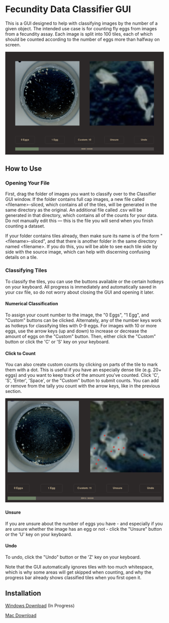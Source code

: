 # Fecundity Data Classifier GUI

This is a GUI designed to help with classifying images by the number of a given object. The intended use case is for counting fly eggs from images from a fecundity assay. Each image is split into 100 tiles, each of which should be counted according to the number of eggs more than halfway on screen. 

![classifier interface](https://github.com/aldenblack/Classifier-GUI/blob/main/Classifier-GUI-screenshot.png?raw=true)

## How to Use

### Opening Your File

First, drag the folder of images you want to classify over to the Classifier GUI window. If the folder contains full cap images, a new file called 
\<filename>-sliced, which contains all of the tiles, will be generated in the same directory as the original. An additional file called <filename>.csv will be generated in that directory, which contains all of the counts for your data. Do not manually edit this — this is the file you will send when you finish counting a dataset. 

If your folder contains tiles already, then make sure its name is of the form "\<filename>-sliced", and that there is another folder in the same directory named \<filename>. If you do this, you will be able to see each tile side by side with the source image, which can help with discerning confusing details on a tile.

### Classifying Tiles

To classify the tiles, you can use the buttons available or the certain hotkeys on your keyboard. All progress is immediately and automatically saved in your csv file, so do not worry about closing the GUI and opening it later.

#### Numerical Classification

To assign your count number to the image, the "0 Eggs", "1 Egg", and "Custom" buttons can be clicked. Alternately, any of the number keys work as hotkeys for classifying tiles with 0-9 eggs. For images with 10 or more eggs, use the arrow keys (up and down) to increase or decrease the amount of eggs on the "Custom" button. Then, either click the "Custom" button or click the 'C' or 'S' key on your keyboard.

#### Click to Count

You can also create custom counts by clicking on parts of the tile to mark them with a dot. This is useful if you have an especially dense tile (e.g. 20+ eggs) and you want to keep track of the amount you've counted. Click 'C', 'S', 'Enter', 'Space', or the "Custom" button to submit counts. You can add or remove from the tally you count with the arrow keys, like in the previous section. 

![dense cluster](https://github.com/aldenblack/Classifier-GUI/blob/main/Classifier-GUI-cluster.png?raw=true)


#### Unsure

If you are unsure about the number of eggs you have - and especially if you are unsure whether the image has an egg or not - click the "Unsure" button or the 'U' key on your keyboard. 

#### Undo

To undo, click the "Undo" button or the 'Z' key on your keyboard. 

Note that the GUI automatically ignores tiles with too much whitespace, which is why some areas will get skipped when counting, and why the progress bar already shows classified tiles when you first open it.

## Installation

[Windows Download]() (In Progress)

[Mac Download]()

